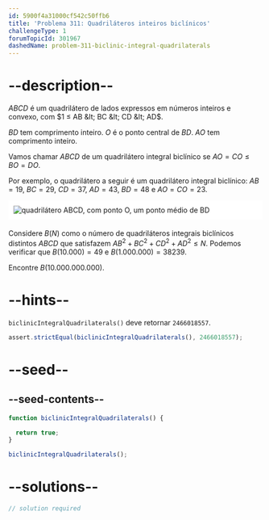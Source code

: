 ```yaml
---
id: 5900f4a31000cf542c50ffb6
title: 'Problema 311: Quadriláteros inteiros biclínicos'
challengeType: 1
forumTopicId: 301967
dashedName: problem-311-biclinic-integral-quadrilaterals
---
```


# --description--

$ABCD$ é um quadrilátero de lados expressos em números inteiros e convexo, com $1 ≤ AB &lt; BC &lt; CD &lt; AD$.

$BD$ tem comprimento inteiro. $O$ é o ponto central de $BD$. $AO$ tem comprimento inteiro.

Vamos chamar $ABCD$ de um quadrilátero integral biclínico se $AO = CO ≤ BO = DO$.

Por exemplo, o quadrilátero a seguir é um quadrilátero integral biclínico: $AB = 19$, $BC = 29$, $CD = 37$, $AD = 43$, $BD = 48$ e $AO = CO = 23$.

<img alt="quadrilátero ABCD, com ponto O, um ponto médio de BD" src="https://cdn.freecodecamp.org/curriculum/project-euler/biclinic-integral-quadrilaterals.gif" style="background-color: white; padding: 10px; display: block; margin-right: auto; margin-left: auto; margin-bottom: 1.2rem;" />

Considere $B(N)$ como o número de quadriláteros integrais biclínicos distintos $ABCD$ que satisfazem ${AB}^2 + {BC}^2 + {CD}^2 + {AD}^2 ≤ N$. Podemos verificar que $B(10.000) = 49$ e $B(1.000.000) = 38239$.

Encontre $B(10.000.000.000)$.

# --hints--

`biclinicIntegralQuadrilaterals()` deve retornar `2466018557`.

```js
assert.strictEqual(biclinicIntegralQuadrilaterals(), 2466018557);
```

# --seed--

## --seed-contents--

```js
function biclinicIntegralQuadrilaterals() {

  return true;
}

biclinicIntegralQuadrilaterals();
```

# --solutions--

```js
// solution required
```
